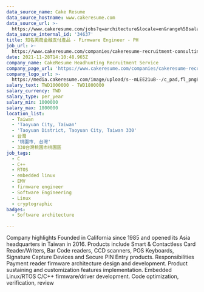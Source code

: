 ```yaml
---
data_source_name: Cake Resume
data_source_hostname: www.cakeresume.com
data_source_url: >-
  https://www.cakeresume.com/jobs?q=architecture&locale=en&range%5Bsalary_range%5D%5Bmin%5D=1000000&page=4
data_source_internal_id: '34637'
title: 知名美商金融支付產品 - Firmware Engineer - PH
job_url: >-
  https://www.cakeresume.com/companies/cakeresume-recruitment-consulting/jobs/0cc6c6
date: 2021-11-28T14:10:48.965Z
company_name: CakeResume Headhunting Recruitment Service
company_page_url: 'https://www.cakeresume.com/companies/cakeresume-recruitment-consulting'
company_logo_url: >-
  https://media.cakeresume.com/image/upload/s--mLEE21uB--/c_pad,fl_png8,h_200,w_200/v1620881212/vdbipassrdfr8omwzeq6.png
salary_text: TWD1000000 - TWD1800000
salary_currency: TWD
salary_type: per_year
salary_min: 1000000
salary_max: 1800000
location_list:
  - Taiwan
  - 'Taoyuan City, Taiwan'
  - 'Taoyuan District, Taoyuan City, Taiwan 330'
  - 台灣
  - '桃園市, 台灣'
  - 330台灣桃園市桃園區
job_tags:
  - C
  - C++
  - RTOS
  - embedded linux
  - EMV
  - firmware engineer
  - Software Engineering
  - Linux
  - cryptographic
badges:
  - Software architecture

---
```


Company highlights Founded in California since 1985 and opened its Asia headquarters in Taiwan in 2016. Products include Smart & Contactless Card Reader/Writers, Bar Code readers, CCD scanners, POS Keyboards, Signature Capture Devices and Secure PIN Entry products. Responsibilities Payment reader firmware architecture design and development. Product sustaining and customization features implementation. Embedded Linux/RTOS C/C++ firmware/driver development. Code optimization, verification, review